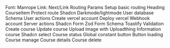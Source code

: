 Font: Manrope
Link: Next/Link
Routing
Params
Setup basic routing
Heading
CourseItem
Protect route
Shadcn
Darkmode/lightmode
User database
Schema
User actions
Create vercel account
Deploy vercel
Webhook account
Server actions
Shadcn Form
Zod
Form Schema
Toastify
Validation
Create course
Update course
Upload image with Uploadthing
Information course
Shadcn select
Course status
Global constant button
Button loading
Course manage
Course details
Course delete